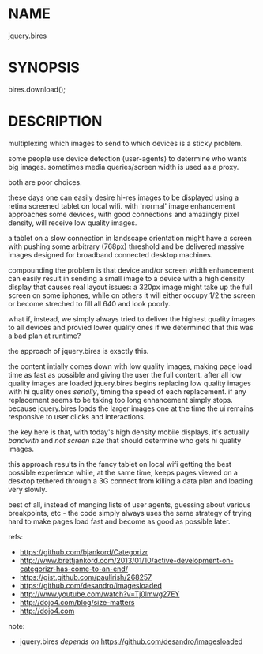 NAME
====

jquery.bires


SYNOPSIS
========

bires.download();


DESCRIPTION
===========

multiplexing which images to send to which devices is a sticky problem.

some people use device detection (user-agents) to determine who wants big
images.  sometimes media queries/screen width is used as a proxy.  

both are poor choices.

these days one can easily desire hi-res images to be displayed using a retina
screened tablet on local wifi.  with 'normal' image enhancement approaches
some devices, with good connections and amazingly pixel density, will receive
low quality images.  

a tablet on a slow connection in landscape orientation might have a screen
with pushing some arbitrary (768px) threshold and be delivered massive images
designed for broadband connected desktop machines.

compounding the problem is that device and/or screen width enhancement can
easily result in sending a small image to a device with a high density display
that causes real layout issues: a 320px image might take up the full screen on
some iphones, while on others it will either occupy 1/2 the screen or become
streched to fill all 640 and look poorly.

what if, instead, we simply always tried to deliver the highest quality images
to all devices and provied lower quality ones if we determined that this was a
bad plan at runtime?  

the approach of jquery.bires is exactly this.

the content intially comes down with low quality images, making page load time
as fast as possible and giving the user the full content.  after all low
quality images are loaded jquery.bires begins replacing low quality images
with hi quality ones *serially*, timing the speed of each replacement.  if any
replacement seems to be taking too long enhancement simply stops.  because
jquery.bires loads the larger images one at the time the ui remains
responsive to user clicks and interactions.

the key here is that, with today's high density mobile displays, it's actually
*bandwith* and *not screen size* that should determine who gets hi quality
images.

this approach results in the fancy tablet on local wifi getting the best
possible experience while, at the same time, keeps pages viewed on a desktop
tethered through a 3G connect from killing a data plan and loading very
slowly.

best of all, instead of manging lists of user agents, guessing about various
breakpoints, etc - the code simply always uses the same strategy of trying
hard to make pages load fast and become as good as possible later.


refs:

* https://github.com/bjankord/Categorizr
* http://www.brettjankord.com/2013/01/10/active-development-on-categorizr-has-come-to-an-end/
* https://gist.github.com/paulirish/268257
* https://github.com/desandro/imagesloaded
* http://www.youtube.com/watch?v=Tj0lmwg27EY
* http://dojo4.com/blog/size-matters
* http://dojo4.com

note:

* jquery.bires *depends on* https://github.com/desandro/imagesloaded

